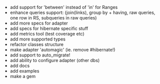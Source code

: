 - add support for 'between' instead of 'in' for Ranges
- enhance queries support: (join(links), group by + having, raw queries, one row in RS, subqueries in raw queries)
- add more specs for adapter
- add specs for hibernate specific stuff
- add metrics tool (test coverage etc)
- add more supported types
- refactor classes structure
- make adapter 'automagic' (ie. remove #hibernate!)
- add support to auto_migrate!
- add ability to configure adapter (other dbs)
- add docs
- add examples
- make a gem